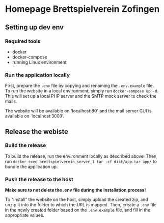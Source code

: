 # Homepage Brettspielverein Zofingen
## Setting up dev env
### Required tools
- docker
- docker-compose
- running Linux environment

### Run the application locally
First, prepare the `.env` file by copying and renaming the `.env.example` file. To run the website in a local environment, simply run `docker-compose up -d`. This will set up a local PHP server and the SMTP mock server to check the mails.

The website will be available on 'localhost:80' and the mail server GUI is available on 'localhost:3000'.

## Release the webiste
### Build the release
To build the release, run the environment locally as described above. Then, run `docker exec brettspielverein_server_1 tar -cf dist/app.tar app/` to bundle the application up.

### Push the release to the host
**Make sure to not delete the .env file during the installation process!**

To "install" the website on the host, simply upload the created zip, and unzip it into the folder to which the URL is mapped. Then, create a `.env` file in the newly created folder based on the `.env.example` file, and fill in the appropriate values.